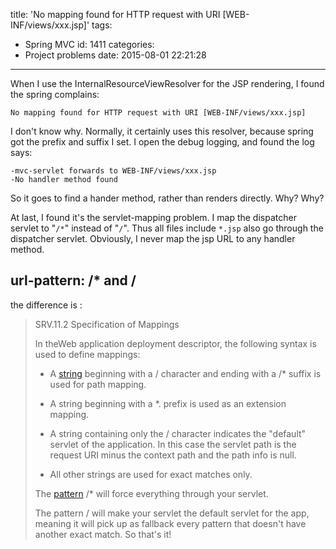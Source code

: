 title: 'No mapping found for HTTP request with URI [WEB-INF/views/xxx.jsp]'
tags:
  - Spring MVC
id: 1411
categories:
  - Project problems
date: 2015-08-01 22:21:28
---

When I use the InternalResourceViewResolver for the JSP rendering, I found the spring complains:
``` log
No mapping found for HTTP request with URI [WEB-INF/views/xxx.jsp]
```
I don't know why. Normally, it certainly uses this resolver, because spring got the prefix and suffix I set. I open the debug logging, and found the log says:
``` log
-mvc-servlet forwards to WEB-INF/views/xxx.jsp
-No handler method found
```

So it goes to find a hander method, rather than renders directly. Why? Why?

At last, I found it's the servlet-mapping problem. I map the dispatcher servlet to "`/*`" instead of "`/`". Thus all files include `*.jsp` also go through the dispatcher servlet. Obviously, I never map the jsp URL to any handler method.

## url-pattern: /* and /

the difference is :
> SRV.11.2 Specification of Mappings> 
> 
> In theWeb application deployment descriptor, the following syntax is used to define mappings:> 
> 
> * A [string](http://www.coderanch.com/t/410859/java/java/String-StringBuffer-StringBuilder-Performance "String vs. StringBuilder/StringBuffer") beginning with a / character and ending with a /* suffix is used for path mapping.> 
> * A string beginning with a *. prefix is used as an extension mapping.> 
> * A string containing only the / character indicates the "default" servlet of the application. In this case the servlet path is the request URI minus the context path and the path info is null.> 
> * All other strings are used for exact matches only.> 
> 
> The [pattern](http://www.javaranch.com/patterns/ "article: evil design patterns") /* will force everything through your servlet.> 
> The pattern / will make your servlet the default servlet for the app, meaning it will pick up as fallback every pattern that doesn't have another exact match.
So that's it!


